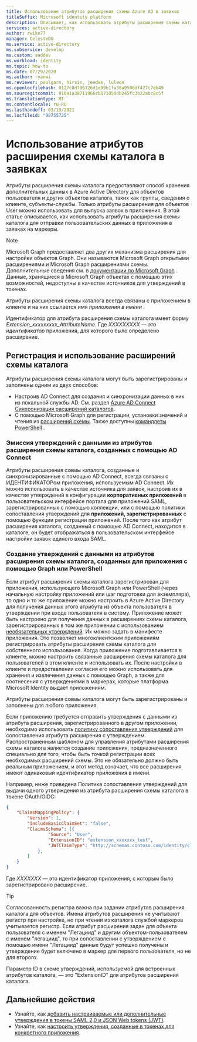 ```yaml
---
title: Использование атрибутов расширения схемы Azure AD в заявках
titleSuffix: Microsoft identity platform
description: Описывает, как использовать атрибуты расширения схемы каталога для отправки пользовательских данных в приложения в утверждениях маркеров.
services: active-directory
author: rwike77
manager: CelesteDG
ms.service: active-directory
ms.subservice: develop
ms.custom: aaddev
ms.workload: identity
ms.topic: how-to
ms.date: 07/29/2020
ms.author: ryanwi
ms.reviewer: paulgarn, hirsin, jeedes, luleon
ms.openlocfilehash: 0127c8d796126d1e99b1fa38a9506df477c7eb49
ms.sourcegitcommit: 910a1a38711966cb171050db245fc3b22abc8c5f
ms.translationtype: MT
ms.contentlocale: ru-RU
ms.lasthandoff: 03/19/2021
ms.locfileid: "98755725"
---
```

# <a name="using-directory-schema-extension-attributes-in-claims"></a>Использование атрибутов расширения схемы каталога в заявках

Атрибуты расширения схемы каталога предоставляют способ хранения дополнительных данных в Azure Active Directory для объектов пользователя и других объектов каталога, таких как группы, сведения о клиенте, субъекты-службы.  Только атрибуты расширения для объектов User можно использовать для выпуска заявок в приложения. В этой статье описывается, как использовать атрибуты расширения схемы каталога для отправки пользовательских данных в приложения в заявках на маркеры.

> [!NOTE]
> Microsoft Graph предоставляет два других механизма расширения для настройки объектов Graph. Они называются Microsoft Graph открытыми расширениями и Microsoft Graph расширениями схемы. Дополнительные сведения см. в [документации по Microsoft Graph](/graph/extensibility-overview) . Данные, хранящиеся в Microsoft Graph объектах с помощью этих возможностей, недоступны в качестве источников для утверждений в токенах.

Атрибуты расширения схемы каталога всегда связаны с приложением в клиенте и на них ссылается имя *приложения в имени* .

Идентификатор для атрибута расширения схемы каталога имеет форму *Extension_xxxxxxxxx_AttributeName*.  Где *XXXXXXXXX* *— это идентификатор* приложения, для которого было определено расширение.

## <a name="registering-and-using-directory-schema-extensions"></a>Регистрация и использование расширений схемы каталога
Атрибуты расширения схемы каталога могут быть зарегистрированы и заполнены одним из двух способов:

- Настроив AD Connect для создания и синхронизации данных в них из локальной службы AD. См. раздел [Azure AD Connect Синхронизация расширений каталогов](../hybrid/how-to-connect-sync-feature-directory-extensions.md).
- С помощью Microsoft Graph для регистрации, установки значений и чтения из [расширений схемы](/graph/extensibility-overview). Также доступны [командлеты PowerShell](/powershell/azure/active-directory/using-extension-attributes-sample) .

### <a name="emitting-claims-with-data-from-directory-schema-extension-attributes-created-with-ad-connect"></a>Эмиссия утверждений с данными из атрибутов расширения схемы каталога, созданных с помощью AD Connect
Атрибуты расширения схемы каталога, созданные и синхронизированные с помощью AD Connect, всегда связаны с ИДЕНТИФИКАТОРом приложения, используемым AD Connect. Их можно использовать в качестве источника для заявок, настроив их в качестве утверждений в конфигурации **корпоративных приложений** в пользовательском интерфейсе портала для приложений SAML, зарегистрированных с помощью коллекции, или с помощью политики сопоставления утверждений для **приложений, зарегистрированных** с помощью функции регистрации приложений.  После того как атрибут расширения каталога, созданный с помощью AD Connect, находится в каталоге, он будет отображаться в пользовательском интерфейсе настройки заявок единого входа SAML.

### <a name="emitting-claims-with-data-from-directory-schema-extension-attributes-created-for-an-application-using-graph-or-powershell"></a>Создание утверждений с данными из атрибутов расширения схемы каталога, созданных для приложения с помощью Graph или PowerShell
Если атрибут расширения схемы каталога зарегистрирован для приложения, использующего Microsoft Graph или PowerShell (через начальную настройку приложений или шаг подготовки для экземпляра), то одно и то же приложение можно настроить в Azure Active Directory для получения данных этого атрибута из объекта пользователя в утверждении при входе пользователя в систему.  Приложение может быть настроено для получения данных в расширениях схемы каталога, зарегистрированных в том же приложении с использованием [необязательных утверждений](active-directory-optional-claims.md#configuring-directory-extension-optional-claims).  Их можно задать в манифесте приложения.  Это позволяет многоклиентским приложениям регистрировать атрибуты расширения схемы каталога для собственного использования. Когда приложение подготавливается в клиенте, можно настроить связанные расширения схемы каталога для пользователей в этом клиенте и использовать их.  После настройки в клиенте и предоставлении согласия его можно использовать для хранения и извлечения данных с помощью Graph, а также для соотнесения с утверждениями в маркерах, которые платформа Microsoft Identity выдает приложениям.

Атрибуты расширения схемы каталога могут быть зарегистрированы и заполнены для любого приложения.

Если приложению требуется отправить утверждения с данными из атрибута расширения, зарегистрированного в другом приложении, необходимо использовать [политику сопоставления утверждений](active-directory-claims-mapping.md) для сопоставления атрибута расширения с утверждением.  Распространенным шаблоном для управления атрибутами расширения схемы каталога является создание приложения, предназначенного специально для того, чтобы быть точкой регистрации всех необходимых расширений схемы.  Это не обязательно должно быть реальным приложением, и этот метод означает, что все расширения имеют одинаковый идентификатор приложения в имени.

Например, ниже приведена Политика сопоставления утверждений для выдачи одного утверждения из атрибута расширения схемы каталога в токене OAuth/OIDC:

```json
{
    "ClaimsMappingPolicy": {
        "Version": 1,
        "IncludeBasicClaimSet": "false",
        "ClaimsSchema": [{
                "Source": "User",
                "ExtensionID": "extension_xxxxxxx_test",
                "JWTClaimType": "http://schemas.contoso.com/identity/claims/exampleclaim"
            },
        ]
    }
}
```

Где *XXXXXXX* — это идентификатор приложения, с которым было зарегистрировано расширение.

> [!TIP]
> Согласованность регистра важна при задании атрибутов расширения каталога для объектов.  Имена атрибутов расширения не учитывают регистр при настройке, но при чтении из каталога службой маркеров учитывается регистр.  Если атрибут расширения задан для объекта пользователя с именем "Легациид" и другим объектом-пользователем с именем "легациид", то при сопоставлении с утверждением с помощью имени "Легациид" данные будут успешно получены и утверждение будет включено в маркер для первого пользователя, но не для второго.
>
> Параметр ID в схеме утверждений, используемой для встроенных атрибутов каталога, — это "ExtensionID" для атрибутов расширения каталога.

## <a name="next-steps"></a>Дальнейшие действия
- Узнайте, как [добавить настраиваемые или дополнительные утверждения в токены SAML 2,0 и JSON Web tokens (JWT)](active-directory-optional-claims.md).
- Узнайте, как [настроить утверждения, созданные в токенах для конкретного приложения](active-directory-claims-mapping.md).